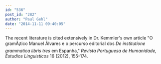 ```yaml
---
id: "536"
post_id: "282"
author: "Paul Gehl"
date: "2014-11-11 09:40:05"
---
```

The recent literature is cited extensively in Dr. Kemmler's own article "O gramÃ¡tico Manuel Ãlvares e o percurso editorial dos <em>De institutione grammatica libris tres</em> em Espanha," <em>Revista Portuguesa de Humanidade, Estudios Linguisticos</em> 16 (2012), 155-174.
